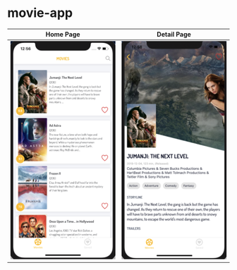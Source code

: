 # movie-app

Home Page                  |  Detail Page
:-------------------------:|:-------------------------:
![](./docs/list.png)        |  ![](./docs/preview.png)
